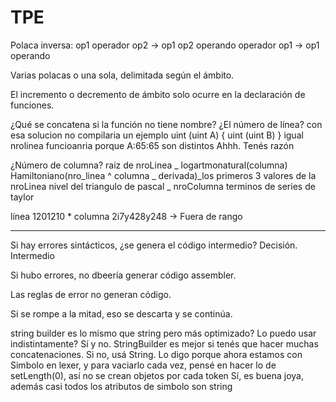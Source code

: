 # TPE

Polaca inversa:
op1 operador op2 -> op1 op2 operando
operador op1 -> op1 operando

Varias polacas o una sola, delimitada según el ámbito.

El incremento o decremento de ámbito solo ocurre en la declaración de funciones.

¿Qué se concatena si la función no tiene nombre? ¿El número de línea?
con esa solucion no compilaria un ejemplo
uint (uint A) { uint (uint B) }
igual nrolinea funcioanria
porque A:65:65 son distintos
Ahhh. Tenés razón

¿Número de columna?
raiz de nroLinea _ logartmonatural(columna)
Hamiltoniano(nro_linea ^ columna _ derivada)_los primeros 3 valores de la nroLinea nivel del triangulo de pascal _ nroColumna terminos de series de taylor

línea 1201210 \* columna 2i7y428y248 -> Fuera de rango

---

Si hay errores sintácticos, ¿se genera el código intermedio? Decisión.
Intermedio

Si hubo errores, no dbeería generar código assembler.

Las reglas de error no generan código.

Si se rompe a la mitad, eso se descarta y se continúa.

string builder es lo mismo que string pero más optimizado? Lo puedo usar indistintamente?
Sí y no. StringBuilder es mejor si tenés que hacer muchas concatenaciones. Si no, usá String.
Lo digo porque ahora estamos con Simbolo en lexer, y para vaciarlo cada vez, pensé en hacer lo de setLength(0), así no se crean objetos por cada token
Sí, es buena
joya, además casi todos los atributos de simbolo son string
